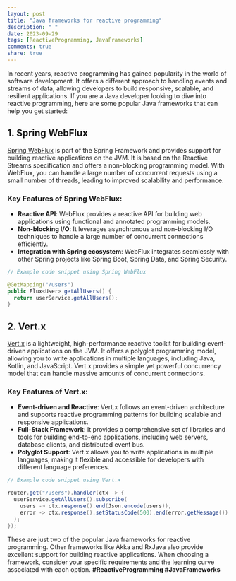 ```yaml
---
layout: post
title: "Java frameworks for reactive programming"
description: " "
date: 2023-09-29
tags: [ReactiveProgramming, JavaFrameworks]
comments: true
share: true
---
```


In recent years, reactive programming has gained popularity in the world of software development. It offers a different approach to handling events and streams of data, allowing developers to build responsive, scalable, and resilient applications. If you are a Java developer looking to dive into reactive programming, here are some popular Java frameworks that can help you get started:

## 1. Spring WebFlux

[Spring WebFlux](https://docs.spring.io/spring-framework/docs/current/reference/html/web.html#web-reactive) is part of the Spring Framework and provides support for building reactive applications on the JVM. It is based on the Reactive Streams specification and offers a non-blocking programming model. With WebFlux, you can handle a large number of concurrent requests using a small number of threads, leading to improved scalability and performance.

### Key Features of Spring WebFlux:
- **Reactive API**: WebFlux provides a reactive API for building web applications using functional and annotated programming models.
- **Non-blocking I/O**: It leverages asynchronous and non-blocking I/O techniques to handle a large number of concurrent connections efficiently.
- **Integration with Spring ecosystem**: WebFlux integrates seamlessly with other Spring projects like Spring Boot, Spring Data, and Spring Security.

```java
// Example code snippet using Spring WebFlux

@GetMapping("/users")
public Flux<User> getAllUsers() {
  return userService.getAllUsers();
}
```

## 2. Vert.x

[Vert.x](https://vertx.io/) is a lightweight, high-performance reactive toolkit for building event-driven applications on the JVM. It offers a polyglot programming model, allowing you to write applications in multiple languages, including Java, Kotlin, and JavaScript. Vert.x provides a simple yet powerful concurrency model that can handle massive amounts of concurrent connections.

### Key Features of Vert.x:
- **Event-driven and Reactive**: Vert.x follows an event-driven architecture and supports reactive programming patterns for building scalable and responsive applications.
- **Full-Stack Framework**: It provides a comprehensive set of libraries and tools for building end-to-end applications, including web servers, database clients, and distributed event bus.
- **Polyglot Support**: Vert.x allows you to write applications in multiple languages, making it flexible and accessible for developers with different language preferences.

```java
// Example code snippet using Vert.x

router.get("/users").handler(ctx -> {
  userService.getAllUsers().subscribe(
    users -> ctx.response().end(Json.encode(users)),
    error -> ctx.response().setStatusCode(500).end(error.getMessage())
  );
});
```

These are just two of the popular Java frameworks for reactive programming. Other frameworks like Akka and RxJava also provide excellent support for building reactive applications. When choosing a framework, consider your specific requirements and the learning curve associated with each option. **#ReactiveProgramming #JavaFrameworks**